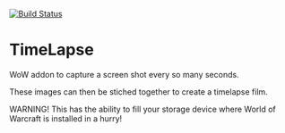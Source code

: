 [![Build Status](https://travis-ci.org/opussf/TimeLapse.svg?branch=master)](https://travis-ci.org/opussf/TimeLapse)

TimeLapse
=========

WoW addon to capture a screen shot every so many seconds.

These images can then be stiched together to create a timelapse film.

WARNING!
This has the ability to fill your storage device where World of Warcraft is installed in a hurry!